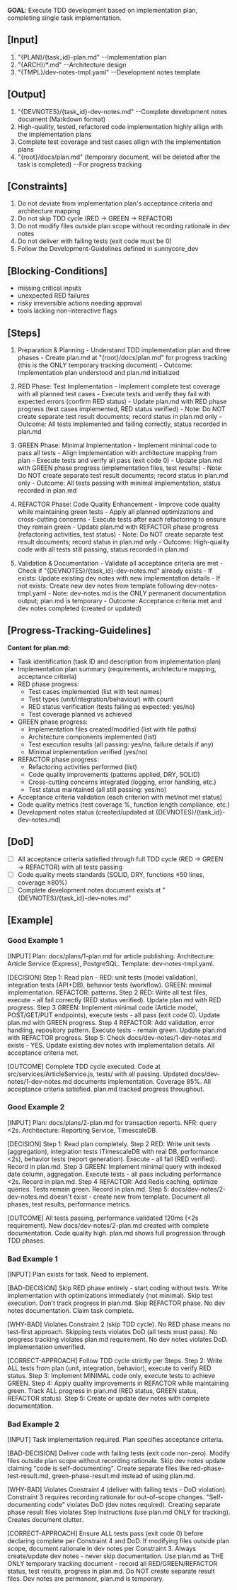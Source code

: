 **GOAL**: Execute TDD development based on implementation plan, completing single task implementation.

## [Input]
  1. "{PLAN}/{task_id}-plan.md" --Implementation plan
  2. "{ARCH}/*.md" --Architecture design
  3. "{TMPL}/dev-notes-tmpl.yaml" --Development notes template

## [Output]
  1. "{DEVNOTES}/{task_id}-dev-notes.md" --Complete development notes document (Markdown format)
  2. High-quality, tested, refactored code implementation highly allign with the implementation plans
  3. Complete test coverage and test cases allign with the implementation plans
  4. "{root}/docs/plan.md" (temporary document, will be deleted after the task is completed) --For progress tracking

## [Constraints]
  1. Do not deviate from implementation plan's acceptance criteria and architecture mapping
  2. Do not skip TDD cycle (RED → GREEN → REFACTOR)
  3. Do not modify files outside plan scope without recording rationale in dev notes
  4. Do not deliver with failing tests (exit code must be 0)
  5. Follow the Development-Guidelines defined in sunnycore_dev

## [Blocking-Conditions]
  - missing critical inputs
  - unexpected RED failures
  - risky irreversible actions needing approval
  - tools lacking non-interactive flags
  
## [Steps]
  1. Preparation & Planning
    - Understand TDD implementation plan and three phases
    - Create plan.md at "{root}/docs/plan.md" for progress tracking (this is the ONLY temporary tracking document)
    - Outcome: Implementation plan understood and plan.md initialized

  2. RED Phase: Test Implementation
    - Implement complete test coverage with all planned test cases
    - Execute tests and verify they fail with expected errors (confirm RED status)
    - Update plan.md with RED phase progress (test cases implemented, RED status verified)
    - Note: Do NOT create separate test result documents; record status in plan.md only
    - Outcome: All tests implemented and failing correctly, status recorded in plan.md

  3. GREEN Phase: Minimal Implementation
    - Implement minimal code to pass all tests
    - Align implementation with architecture mapping from plan
    - Execute tests and verify all pass (exit code 0)
    - Update plan.md with GREEN phase progress (implementation files, test results)
    - Note: Do NOT create separate test result documents; record status in plan.md only
    - Outcome: All tests passing with minimal implementation, status recorded in plan.md

  4. REFACTOR Phase: Code Quality Enhancement
    - Improve code quality while maintaining green tests
    - Apply all planned optimizations and cross-cutting concerns
    - Execute tests after each refactoring to ensure they remain green
    - Update plan.md with REFACTOR phase progress (refactoring activities, test status)
    - Note: Do NOT create separate test result documents; record status in plan.md only
    - Outcome: High-quality code with all tests still passing, status recorded in plan.md

  5. Validation & Documentation
    - Validate all acceptance criteria are met
    - Check if "{DEVNOTES}/{task_id}-dev-notes.md" already exists
    - If exists: Update existing dev notes with new implementation details
    - If not exists: Create new dev notes from template following dev-notes-tmpl.yaml
    - Note: dev-notes.md is the ONLY permanent documentation output; plan.md is temporary
    - Outcome: Acceptance criteria met and dev notes completed (created or updated)

## [Progress-Tracking-Guidelines]
  **Content for plan.md:**
  - Task identification (task ID and description from implementation plan)
  - Implementation plan summary (requirements, architecture mapping, acceptance criteria)
  - RED phase progress:
    * Test cases implemented (list with test names)
    * Test types (unit/integration/behaviour) with count
    * RED status verification (tests failing as expected: yes/no)
    * Test coverage planned vs achieved
  - GREEN phase progress:
    * Implementation files created/modified (list with file paths)
    * Architecture components implemented (list)
    * Test execution results (all passing: yes/no, failure details if any)
    * Minimal implementation verified (yes/no)
  - REFACTOR phase progress:
    * Refactoring activities performed (list)
    * Code quality improvements (patterns applied, DRY, SOLID)
    * Cross-cutting concerns integrated (logging, error handling, etc.)
    * Test status maintained (all still passing: yes/no)
  - Acceptance criteria validation (each criterion with met/not met status)
  - Code quality metrics (test coverage %, function length compliance, etc.)
  - Development notes status (created/updated at {DEVNOTES}/{task_id}-dev-notes.md)

## [DoD]
  - [ ] All acceptance criteria satisfied through full TDD cycle (RED → GREEN → REFACTOR) with all tests passing
  - [ ] Code quality meets standards (SOLID, DRY, functions ≤50 lines, coverage ≥80%)
  - [ ] Complete development notes document exists at "{DEVNOTES}/{task_id}-dev-notes.md"

## [Example]

### Good Example 1
[INPUT]
Plan: docs/plans/1-plan.md for article publishing. Architecture: Article Service (Express), PostgreSQL. Template: dev-notes-tmpl.yaml.

[DECISION]
Step 1: Read plan - RED: unit tests (model validation), integration tests (API+DB), behavior tests (workflow). GREEN: minimal implementation. REFACTOR: patterns. Step 2 RED: Write all test files, execute - all fail correctly (RED status verified). Update plan.md with RED progress. Step 3 GREEN: Implement minimal code (Article model, POST/GET/PUT endpoints), execute tests - all pass (exit code 0). Update plan.md with GREEN progress. Step 4 REFACTOR: Add validation, error handling, repository pattern. Execute tests - remain green. Update plan.md with REFACTOR progress. Step 5: Check docs/dev-notes/1-dev-notes.md exists - YES. Update existing dev notes with implementation details. All acceptance criteria met.

[OUTCOME]
Complete TDD cycle executed. Code at src/services/ArticleService.js, tests/ with all passing. Updated docs/dev-notes/1-dev-notes.md documents implementation. Coverage 85%. All acceptance criteria satisfied. plan.md tracked progress throughout.

### Good Example 2
[INPUT]
Plan: docs/plans/2-plan.md for transaction reports. NFR: query <2s. Architecture: Reporting Service, TimescaleDB.

[DECISION]
Step 1: Read plan completely. Step 2 RED: Write unit tests (aggregation), integration tests (TimescaleDB with real DB, performance <2s), behavior tests (report generation). Execute - all fail (RED verified). Record in plan.md. Step 3 GREEN: Implement minimal query with indexed date column, aggregation. Execute tests - all pass including performance <2s. Record in plan.md. Step 4 REFACTOR: Add Redis caching, optimize queries. Tests remain green. Record in plan.md. Step 5: docs/dev-notes/2-dev-notes.md doesn't exist - create new from template. Document all phases, test results, performance metrics.

[OUTCOME]
All tests passing, performance validated 120ms (<2s requirement). New docs/dev-notes/2-plan.md created with complete documentation. Code quality high. plan.md shows full progression through TDD phases.

### Bad Example 1
[INPUT]
Plan exists for task. Need to implement.

[BAD-DECISION]
Skip RED phase entirely - start coding without tests. Write implementation with optimizations immediately (not minimal). Skip test execution. Don't track progress in plan.md. Skip REFACTOR phase. No dev notes documentation. Claim task complete.

[WHY-BAD]
Violates Constraint 2 (skip TDD cycle). No RED phase means no test-first approach. Skipping tests violates DoD (all tests must pass). No progress tracking violates plan.md requirement. No dev notes violates DoD. Implementation unverified.

[CORRECT-APPROACH]
Follow TDD cycle strictly per Steps. Step 2: Write ALL tests from plan (unit, integration, behavior), execute to verify RED status. Step 3: Implement MINIMAL code only, execute tests to achieve GREEN. Step 4: Apply quality improvements in REFACTOR while maintaining green. Track ALL progress in plan.md (RED status, GREEN status, REFACTOR status). Step 5: Create or update dev notes with complete documentation.

### Bad Example 2
[INPUT]
Task implementation required. Plan specifies acceptance criteria.

[BAD-DECISION]
Deliver code with failing tests (exit code non-zero). Modify files outside plan scope without recording rationale. Skip dev notes update claiming "code is self-documenting". Create separate files like red-phase-test-result.md, green-phase-result.md instead of using plan.md.

[WHY-BAD]
Violates Constraint 4 (deliver with failing tests - DoD violation). Constraint 3 requires recording rationale for out-of-scope changes. "Self-documenting code" violates DoD (dev notes required). Creating separate phase result files violates Step instructions (use plan.md ONLY for tracking). Creates document clutter.

[CORRECT-APPROACH]
Ensure ALL tests pass (exit code 0) before declaring complete per Constraint 4 and DoD. If modifying files outside plan scope, document rationale in dev notes per Constraint 3. Always create/update dev notes - never skip documentation. Use plan.md as THE ONLY temporary tracking document - record all RED/GREEN/REFACTOR status, test results, progress in plan.md. Do NOT create separate result files. Dev notes are permanent, plan.md is temporary.

